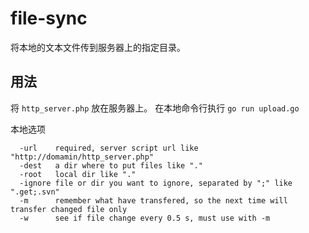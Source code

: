 file-sync
=========

将本地的文本文件传到服务器上的指定目录。

用法
------

将 `http_server.php` 放在服务器上。
在本地命令行执行 `go run upload.go`

本地选项

```
  -url    required, server script url like "http://domamin/http_server.php"
  -dest   a dir where to put files like "."
  -root   local dir like "."
  -ignore file or dir you want to ignore, separated by ";" like ".get;.svn"
  -m      remember what have transfered, so the next time will transfer changed file only
  -w      see if file change every 0.5 s, must use with -m
```
